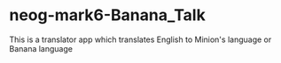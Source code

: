 # neog-mark6-Banana_Talk
 This is a translator app which translates English to Minion's language or Banana language
